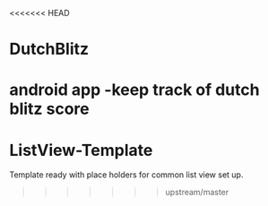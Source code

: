 <<<<<<< HEAD
# DutchBlitz
android app -keep track of dutch blitz score
=======
# ListView-Template
Template ready with place holders for common list view set up.   
>>>>>>> upstream/master

